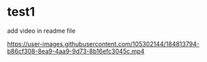 # test1
add video in readme file


https://user-images.githubusercontent.com/105302144/184813794-b86cf308-8ea9-4aa9-9d73-8b16efc3045c.mp4

